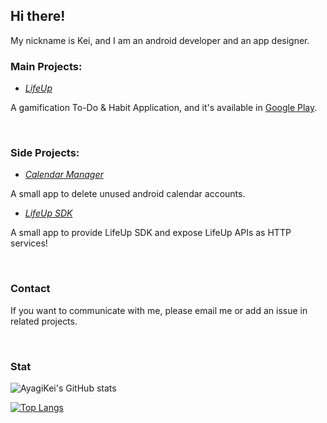 ## **Hi there!**

My nickname is Kei, and I am an android developer and an app designer.

### **Main Projects:**

- [*LifeUp*](https://github.com/Ayagikei/LifeUp)

A gamification To-Do & Habit Application, and it's available in [Google Play](https://play.google.com/store/apps/details?id=net.sarasarasa.lifeup).

<br/>

### **Side Projects:**

- [*Calendar Manager*](https://github.com/Ayagikei/calendar-account-manager)

A small app to delete unused android calendar accounts.

- [*LifeUp SDK*](https://github.com/Ayagikei/LifeUp-SDK)

A small app to provide LifeUp SDK and expose LifeUp APIs as HTTP services!


<br/>

### Contact

If you want to communicate with me, please email me or add an issue in related projects.

<br/>

### Stat

![AyagiKei's GitHub stats](https://github-readme-stats.vercel.app/api?username=ayagikei&count_private=true&show_icons=true)

[![Top Langs](https://github-readme-stats-git-master-ayagikei.vercel.app/api/top-langs/?username=AyagiKei&count_private=true&langs_count=8&hide=html,javascript,css&layout=compact)](https://github.com/anuraghazra/github-readme-stats)
